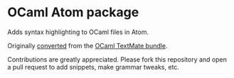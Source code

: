 # OCaml Atom package
Adds syntax highlighting to OCaml files in Atom.

Originally [converted](https://atom.io/docs/latest/converting-a-text-mate-bundle) from the [OCaml TextMate bundle](https://github.com/textmate/ocaml.tmbundle).

Contributions are greatly appreciated.
Please fork this repository and open a pull request to add snippets, make grammar tweaks, etc.
